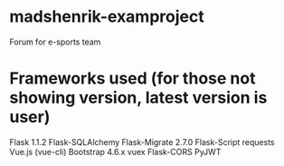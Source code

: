 # madshenrik-examproject
Forum for e-sports team

# Frameworks used (for those not showing version, latest version is user)
Flask 1.1.2
Flask-SQLAlchemy 
Flask-Migrate 2.7.0
Flask-Script 
requests
Vue.js (vue-cli)
Bootstrap 4.6.x
vuex
Flask-CORS
PyJWT

